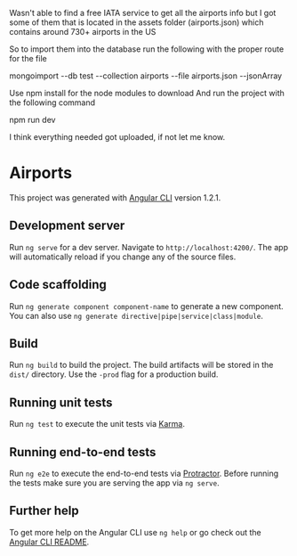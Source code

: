 Wasn't able to find a free IATA service to get all the airports info but I got some of them that is located in the assets folder (airports.json) which contains around 730+ airports in the US

So to import them into the database run the following with the proper route for the file

mongoimport --db test --collection airports --file airports.json --jsonArray

Use npm install for the node modules to download 
And run the project with the following command

npm run dev

I think everything needed got uploaded, if not let me know.





# Airports

This project was generated with [Angular CLI](https://github.com/angular/angular-cli) version 1.2.1.

## Development server

Run `ng serve` for a dev server. Navigate to `http://localhost:4200/`. The app will automatically reload if you change any of the source files.

## Code scaffolding

Run `ng generate component component-name` to generate a new component. You can also use `ng generate directive|pipe|service|class|module`.

## Build

Run `ng build` to build the project. The build artifacts will be stored in the `dist/` directory. Use the `-prod` flag for a production build.

## Running unit tests

Run `ng test` to execute the unit tests via [Karma](https://karma-runner.github.io).

## Running end-to-end tests

Run `ng e2e` to execute the end-to-end tests via [Protractor](http://www.protractortest.org/).
Before running the tests make sure you are serving the app via `ng serve`.

## Further help

To get more help on the Angular CLI use `ng help` or go check out the [Angular CLI README](https://github.com/angular/angular-cli/blob/master/README.md).
